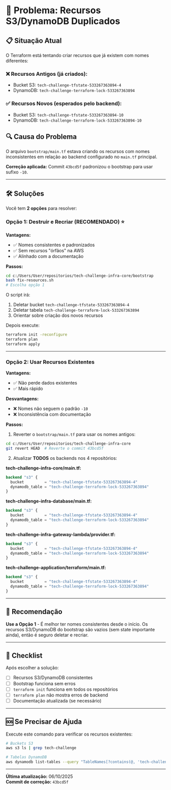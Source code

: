 # 🚨 Problema: Recursos S3/DynamoDB Duplicados

## 📋 Situação Atual

O Terraform está tentando criar recursos que já existem com nomes diferentes:

### ❌ Recursos Antigos (já criados):
- Bucket S3: `tech-challenge-tfstate-533267363894-4`
- DynamoDB: `tech-challenge-terraform-lock-533267363894`

### ✅ Recursos Novos (esperados pelo backend):
- Bucket S3: `tech-challenge-tfstate-533267363894-10`
- DynamoDB: `tech-challenge-terraform-lock-533267363894-10`

## 🔍 Causa do Problema

O arquivo `bootstrap/main.tf` estava criando os recursos com nomes inconsistentes em relação ao backend configurado no `main.tf` principal.

**Correção aplicada:** Commit `43bcd5f` padronizou o bootstrap para usar sufixo `-10`.

---

## 🛠️ Soluções

Você tem **2 opções** para resolver:

### **Opção 1: Destruir e Recriar (RECOMENDADO)** ⭐

**Vantagens:**
- ✅ Nomes consistentes e padronizados
- ✅ Sem recursos "órfãos" na AWS
- ✅ Alinhado com a documentação

**Passos:**

```bash
cd c:/Users/User/repositorios/tech-challenge-infra-core/bootstrap
bash fix-resources.sh
# Escolha opção 1
```

O script irá:
1. Deletar bucket `tech-challenge-tfstate-533267363894-4`
2. Deletar tabela `tech-challenge-terraform-lock-533267363894`
3. Orientar sobre criação dos novos recursos

Depois execute:
```bash
terraform init -reconfigure
terraform plan
terraform apply
```

---

### **Opção 2: Usar Recursos Existentes**

**Vantagens:**
- ✅ Não perde dados existentes
- ✅ Mais rápido

**Desvantagens:**
- ❌ Nomes não seguem o padrão `-10`
- ❌ Inconsistência com documentação

**Passos:**

1. Reverter o `bootstrap/main.tf` para usar os nomes antigos:

```bash
cd c:/Users/User/repositorios/tech-challenge-infra-core
git revert HEAD  # Reverte o commit 43bcd5f
```

2. Atualizar **TODOS** os backends nos 4 repositórios:

**tech-challenge-infra-core/main.tf:**
```terraform
backend "s3" {
  bucket         = "tech-challenge-tfstate-533267363894-4"
  dynamodb_table = "tech-challenge-terraform-lock-533267363894"
}
```

**tech-challenge-infra-database/main.tf:**
```terraform
backend "s3" {
  bucket         = "tech-challenge-tfstate-533267363894-4"
  dynamodb_table = "tech-challenge-terraform-lock-533267363894"
}
```

**tech-challenge-infra-gateway-lambda/provider.tf:**
```terraform
backend "s3" {
  bucket         = "tech-challenge-tfstate-533267363894-4"
  dynamodb_table = "tech-challenge-terraform-lock-533267363894"
}
```

**tech-challenge-application/terraform/main.tf:**
```terraform
backend "s3" {
  bucket         = "tech-challenge-tfstate-533267363894-4"
  dynamodb_table = "tech-challenge-terraform-lock-533267363894"
}
```

---

## 🎯 Recomendação

**Use a Opção 1** - É melhor ter nomes consistentes desde o início. Os recursos S3/DynamoDB do bootstrap são vazios (sem state importante ainda), então é seguro deletar e recriar.

---

## 📝 Checklist

Após escolher a solução:

- [ ] Recursos S3/DynamoDB consistentes
- [ ] Bootstrap funciona sem erros
- [ ] `terraform init` funciona em todos os repositórios
- [ ] `terraform plan` não mostra erros de backend
- [ ] Documentação atualizada (se necessário)

---

## 🆘 Se Precisar de Ajuda

Execute este comando para verificar os recursos existentes:

```bash
# Buckets S3
aws s3 ls | grep tech-challenge

# Tabelas DynamoDB
aws dynamodb list-tables --query "TableNames[?contains(@, 'tech-challenge')]"
```

---

**Última atualização:** 06/10/2025  
**Commit de correção:** `43bcd5f`
